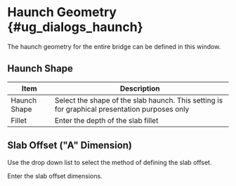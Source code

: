 Haunch Geometry {#ug_dialogs_haunch}
==============================================
The haunch geometry for the entire bridge can be defined in this window.

Haunch Shape
------------

Item | Description
-----|----------
Haunch Shape | Select the shape of the slab haunch. This setting is for graphical presentation purposes only
Fillet | Enter the depth of the slab fillet

Slab Offset ("A" Dimension)
---------------------------

Use the drop down list to select the method of defining the slab offset.

Enter the slab offset dimensions.
